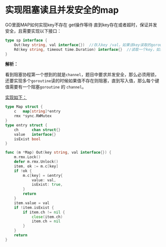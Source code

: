 # 实现阻塞读且并发安全的map

GO里面MAP如何实现key不存在 get操作等待 直到key存在或者超时，保证并发安全，且需要实现以下接口：

```go
type sp interface {
    Out(key string, val interface{})  //存入key /val，如果该key读取的goroutine挂起，则唤醒。此方法不会阻塞，时刻都可以立即执行并返回
    Rd(key string, timeout time.Duration) interface{}  //读取一个key，如果key不存在阻塞，等待key存在或者超时
}
```

**解析：**

看到阻塞协程第一个想到的就是`channel`，题目中要求并发安全，那么必须用锁，还要实现多个`goroutine`读的时候如果值不存在则阻塞，直到写入值，那么每个键值需要有一个阻塞`goroutine` 的 `channel`。

[实现如下：](https://app.gitbook.com/s/-MaT0ZmE56pLTYFVI7Mn/offer/src/q010.go)

```go
type Map struct {
    c   map[string]*entry
    rmx *sync.RWMutex
}
type entry struct {
    ch      chan struct{}
    value   interface{}
    isExist bool
}

func (m *Map) Out(key string, val interface{}) {
    m.rmx.Lock()
    defer m.rmx.Unlock()
    item, ok := m.c[key]
    if !ok {
        m.c[key] = &entry{
            value: val,
            isExist: true,
        }
        return
    }
    item.value = val
    if !item.isExist {
        if item.ch != nil {
            close(item.ch)
            item.ch = nil
        }
    }
    return
}
```
